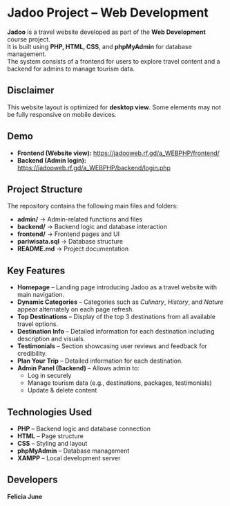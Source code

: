 # Jadoo Project – Web Development

**Jadoo** is a travel website developed as part of the **Web Development** course project.  
It is built using **PHP, HTML, CSS**, and **phpMyAdmin** for database management.  
The system consists of a frontend for users to explore travel content and a backend for admins to manage tourism data.

## Disclaimer
This website layout is optimized for **desktop view**. Some elements may not be fully responsive on mobile devices.

## Demo
- **Frontend (Website view):** https://jadooweb.rf.gd/a_WEBPHP/frontend/
- **Backend (Admin login):** https://jadooweb.rf.gd/a_WEBPHP/backend/login.php  

## Project Structure
The repository contains the following main files and folders:

- **admin/** → Admin-related functions and files  
- **backend/** → Backend logic and database interaction  
- **frontend/** → Frontend pages and UI  
- **pariwisata.sql** → Database structure  
- **README.md** → Project documentation  

## Key Features
- **Homepage** – Landing page introducing Jadoo as a travel website with main navigation.  
- **Dynamic Categories** – Categories such as *Culinary*, *History*, and *Nature* appear alternately on each page refresh.  
- **Top Destinations** – Display of the top 3 destinations from all available travel options.  
- **Destination Info** – Detailed information for each destination including description and visuals.  
- **Testimonials** – Section showcasing user reviews and feedback for credibility.  
- **Plan Your Trip** – Detailed information for each destination.
- **Admin Panel (Backend)** – Allows admin to:
  - Log in securely  
  - Manage tourism data (e.g., destinations, packages, testimonials)  
  - Update & delete content 

## Technologies Used
- **PHP** – Backend logic and database connection  
- **HTML** – Page structure  
- **CSS** – Styling and layout  
- **phpMyAdmin** – Database management  
- **XAMPP** – Local development server  

## Developers
**Felicia June** 
